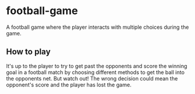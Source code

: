 # football-game

A football game where the player interacts with multiple choices during the game.

## How to play

It's up to the player to try to get past the opponents and score the winning goal in a football match by choosing different methods to get the ball into the opponents net. But watch out! The wrong decision could mean the opponent's score and the player has lost the game. 

